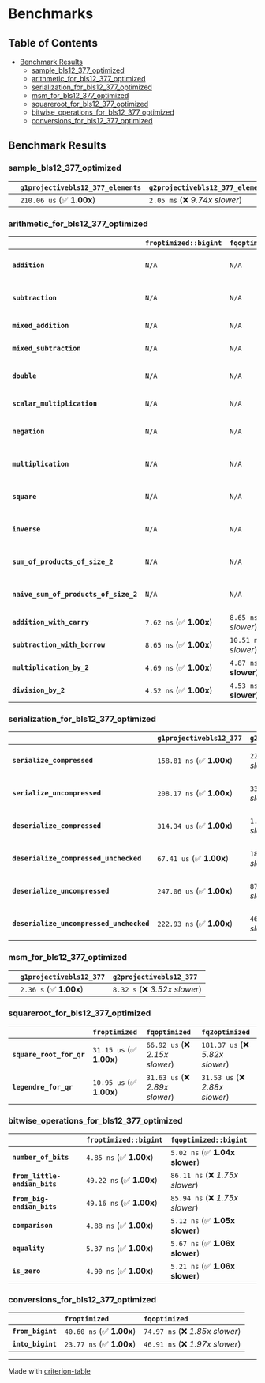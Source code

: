 # Benchmarks

## Table of Contents

- [Benchmark Results](#benchmark-results)
    - [sample_bls12_377_optimized](#sample_bls12_377_optimized)
    - [arithmetic_for_bls12_377_optimized](#arithmetic_for_bls12_377_optimized)
    - [serialization_for_bls12_377_optimized](#serialization_for_bls12_377_optimized)
    - [msm_for_bls12_377_optimized](#msm_for_bls12_377_optimized)
    - [squareroot_for_bls12_377_optimized](#squareroot_for_bls12_377_optimized)
    - [bitwise_operations_for_bls12_377_optimized](#bitwise_operations_for_bls12_377_optimized)
    - [conversions_for_bls12_377_optimized](#conversions_for_bls12_377_optimized)

## Benchmark Results

### sample_bls12_377_optimized

|        | `g1projectivebls12_377_elements`          | `g2projectivebls12_377_elements`           |
|:-------|:------------------------------------------|:------------------------------------------ |
|        | `210.06 us` (✅ **1.00x**)                 | `2.05 ms` (❌ *9.74x slower*)               |

### arithmetic_for_bls12_377_optimized

|                                       | `froptimized::bigint`          | `fqoptimized::bigint`           | `g1projectivebls12_377`          | `g2projectivebls12_377`          | `fq2optimized`                   | `fq12optimized`                   | `fqoptimized`                     | `froptimized`                     |
|:--------------------------------------|:-------------------------------|:--------------------------------|:---------------------------------|:---------------------------------|:---------------------------------|:----------------------------------|:----------------------------------|:--------------------------------- |
| **`addition`**                        | `N/A`                          | `N/A`                           | `1.24 us` (✅ **1.00x**)          | `4.59 us` (❌ *3.71x slower*)     | `23.06 ns` (🚀 **53.76x faster**) | `193.26 ns` (🚀 **6.41x faster**)  | `12.48 ns` (🚀 **99.32x faster**)  | `8.73 ns` (🚀 **142.06x faster**)  |
| **`subtraction`**                     | `N/A`                          | `N/A`                           | `1.29 us` (✅ **1.00x**)          | `4.62 us` (❌ *3.59x slower*)     | `23.25 ns` (🚀 **55.31x faster**) | `159.51 ns` (🚀 **8.06x faster**)  | `12.74 ns` (🚀 **100.94x faster**) | `8.82 ns` (🚀 **145.86x faster**)  |
| **`mixed_addition`**                  | `N/A`                          | `N/A`                           | `902.42 ns` (✅ **1.00x**)        | `3.31 us` (❌ *3.67x slower*)     | `N/A`                            | `N/A`                             | `N/A`                             | `N/A`                             |
| **`mixed_subtraction`**               | `N/A`                          | `N/A`                           | `934.87 ns` (✅ **1.00x**)        | `3.35 us` (❌ *3.58x slower*)     | `N/A`                            | `N/A`                             | `N/A`                             | `N/A`                             |
| **`double`**                          | `N/A`                          | `N/A`                           | `608.36 ns` (✅ **1.00x**)        | `2.26 us` (❌ *3.71x slower*)     | `12.33 ns` (🚀 **49.34x faster**) | `67.31 ns` (🚀 **9.04x faster**)   | `7.15 ns` (🚀 **85.14x faster**)   | `5.92 ns` (🚀 **102.79x faster**)  |
| **`scalar_multiplication`**           | `N/A`                          | `N/A`                           | `340.84 us` (✅ **1.00x**)        | `1.18 ms` (❌ *3.45x slower*)     | `N/A`                            | `N/A`                             | `N/A`                             | `N/A`                             |
| **`negation`**                        | `N/A`                          | `N/A`                           | `N/A`                            | `N/A`                            | `22.52 ns` (❌ *3.65x slower*)    | `94.79 ns` (❌ *15.38x slower*)    | `18.28 ns` (❌ *2.97x slower*)     | `6.16 ns` (✅ **1.00x**)           |
| **`multiplication`**                  | `N/A`                          | `N/A`                           | `N/A`                            | `N/A`                            | `267.46 ns` (❌ *6.19x slower*)   | `7.18 us` (❌ *166.25x slower*)    | `76.12 ns` (❌ *1.76x slower*)     | `43.18 ns` (✅ **1.00x**)          |
| **`square`**                          | `N/A`                          | `N/A`                           | `N/A`                            | `N/A`                            | `239.49 ns` (❌ *6.63x slower*)   | `5.05 us` (❌ *139.63x slower*)    | `66.48 ns` (❌ *1.84x slower*)     | `36.14 ns` (✅ **1.00x**)          |
| **`inverse`**                         | `N/A`                          | `N/A`                           | `N/A`                            | `N/A`                            | `15.10 us` (❌ *2.14x slower*)    | `27.54 us` (❌ *3.90x slower*)     | `14.75 us` (❌ *2.09x slower*)     | `7.05 us` (✅ **1.00x**)           |
| **`sum_of_products_of_size_2`**       | `N/A`                          | `N/A`                           | `N/A`                            | `N/A`                            | `576.96 ns` (❌ *9.40x slower*)   | `14.63 us` (❌ *238.28x slower*)   | `117.66 ns` (❌ *1.92x slower*)    | `61.40 ns` (✅ **1.00x**)          |
| **`naive_sum_of_products_of_size_2`** | `N/A`                          | `N/A`                           | `N/A`                            | `N/A`                            | `565.70 ns` (❌ *6.18x slower*)   | `14.57 us` (❌ *159.13x slower*)   | `162.55 ns` (❌ *1.78x slower*)    | `91.54 ns` (✅ **1.00x**)          |
| **`addition_with_carry`**             | `7.62 ns` (✅ **1.00x**)        | `8.65 ns` (❌ *1.14x slower*)    | `N/A`                            | `N/A`                            | `N/A`                            | `N/A`                             | `N/A`                             | `N/A`                             |
| **`subtraction_with_borrow`**         | `8.65 ns` (✅ **1.00x**)        | `10.51 ns` (❌ *1.22x slower*)   | `N/A`                            | `N/A`                            | `N/A`                            | `N/A`                             | `N/A`                             | `N/A`                             |
| **`multiplication_by_2`**             | `4.69 ns` (✅ **1.00x**)        | `4.87 ns` (✅ **1.04x slower**)  | `N/A`                            | `N/A`                            | `N/A`                            | `N/A`                             | `N/A`                             | `N/A`                             |
| **`division_by_2`**                   | `4.52 ns` (✅ **1.00x**)        | `4.53 ns` (✅ **1.00x slower**)  | `N/A`                            | `N/A`                            | `N/A`                            | `N/A`                             | `N/A`                             | `N/A`                             |

### serialization_for_bls12_377_optimized

|                                          | `g1projectivebls12_377`          | `g2projectivebls12_377`          | `froptimized`                      | `fqoptimized`                      | `fq2optimized`                      | `fq12optimized`                   |
|:-----------------------------------------|:---------------------------------|:---------------------------------|:-----------------------------------|:-----------------------------------|:------------------------------------|:--------------------------------- |
| **`serialize_compressed`**               | `158.81 ns` (✅ **1.00x**)        | `220.41 ns` (❌ *1.39x slower*)   | `30.50 ns` (🚀 **5.21x faster**)    | `55.90 ns` (🚀 **2.84x faster**)    | `110.10 ns` (✅ **1.44x faster**)    | `709.31 ns` (❌ *4.47x slower*)    |
| **`serialize_uncompressed`**             | `208.17 ns` (✅ **1.00x**)        | `338.04 ns` (❌ *1.62x slower*)   | `32.63 ns` (🚀 **6.38x faster**)    | `55.70 ns` (🚀 **3.74x faster**)    | `109.70 ns` (🚀 **1.90x faster**)    | `705.87 ns` (❌ *3.39x slower*)    |
| **`deserialize_compressed`**             | `314.34 us` (✅ **1.00x**)        | `1.06 ms` (❌ *3.37x slower*)     | `51.92 ns` (🚀 **6054.23x faster**) | `94.08 ns` (🚀 **3341.06x faster**) | `216.08 ns` (🚀 **1454.75x faster**) | `1.27 us` (🚀 **247.06x faster**)  |
| **`deserialize_compressed_unchecked`**   | `67.41 us` (✅ **1.00x**)         | `182.30 us` (❌ *2.70x slower*)   | `51.94 ns` (🚀 **1297.79x faster**) | `94.13 ns` (🚀 **716.14x faster**)  | `215.88 ns` (🚀 **312.26x faster**)  | `1.27 us` (🚀 **53.02x faster**)   |
| **`deserialize_uncompressed`**           | `247.06 us` (✅ **1.00x**)        | `875.38 us` (❌ *3.54x slower*)   | `51.88 ns` (🚀 **4762.05x faster**) | `94.21 ns` (🚀 **2622.48x faster**) | `215.87 ns` (🚀 **1144.46x faster**) | `1.27 us` (🚀 **194.29x faster**)  |
| **`deserialize_uncompressed_unchecked`** | `222.93 ns` (✅ **1.00x**)        | `465.27 ns` (❌ *2.09x slower*)   | `52.20 ns` (🚀 **4.27x faster**)    | `94.26 ns` (🚀 **2.37x faster**)    | `215.82 ns` (✅ **1.03x faster**)    | `1.27 us` (❌ *5.71x slower*)      |

### msm_for_bls12_377_optimized

|        | `g1projectivebls12_377`          | `g2projectivebls12_377`           |
|:-------|:---------------------------------|:--------------------------------- |
|        | `2.36 s` (✅ **1.00x**)           | `8.32 s` (❌ *3.52x slower*)       |

### squareroot_for_bls12_377_optimized

|                          | `froptimized`            | `fqoptimized`                   | `fq2optimized`                    |
|:-------------------------|:-------------------------|:--------------------------------|:--------------------------------- |
| **`square_root_for_qr`** | `31.15 us` (✅ **1.00x**) | `66.92 us` (❌ *2.15x slower*)   | `181.37 us` (❌ *5.82x slower*)    |
| **`legendre_for_qr`**    | `10.95 us` (✅ **1.00x**) | `31.63 us` (❌ *2.89x slower*)   | `31.53 us` (❌ *2.88x slower*)     |

### bitwise_operations_for_bls12_377_optimized

|                               | `froptimized::bigint`          | `fqoptimized::bigint`            |
|:------------------------------|:-------------------------------|:-------------------------------- |
| **`number_of_bits`**          | `4.85 ns` (✅ **1.00x**)        | `5.02 ns` (✅ **1.04x slower**)   |
| **`from_little-endian_bits`** | `49.22 ns` (✅ **1.00x**)       | `86.11 ns` (❌ *1.75x slower*)    |
| **`from_big-endian_bits`**    | `49.16 ns` (✅ **1.00x**)       | `85.94 ns` (❌ *1.75x slower*)    |
| **`comparison`**              | `4.88 ns` (✅ **1.00x**)        | `5.12 ns` (✅ **1.05x slower**)   |
| **`equality`**                | `5.37 ns` (✅ **1.00x**)        | `5.67 ns` (✅ **1.06x slower**)   |
| **`is_zero`**                 | `4.90 ns` (✅ **1.00x**)        | `5.21 ns` (✅ **1.06x slower**)   |

### conversions_for_bls12_377_optimized

|                   | `froptimized`            | `fqoptimized`                    |
|:------------------|:-------------------------|:-------------------------------- |
| **`from_bigint`** | `40.60 ns` (✅ **1.00x**) | `74.97 ns` (❌ *1.85x slower*)    |
| **`into_bigint`** | `23.77 ns` (✅ **1.00x**) | `46.91 ns` (❌ *1.97x slower*)    |

---
Made with [criterion-table](https://github.com/nu11ptr/criterion-table)

